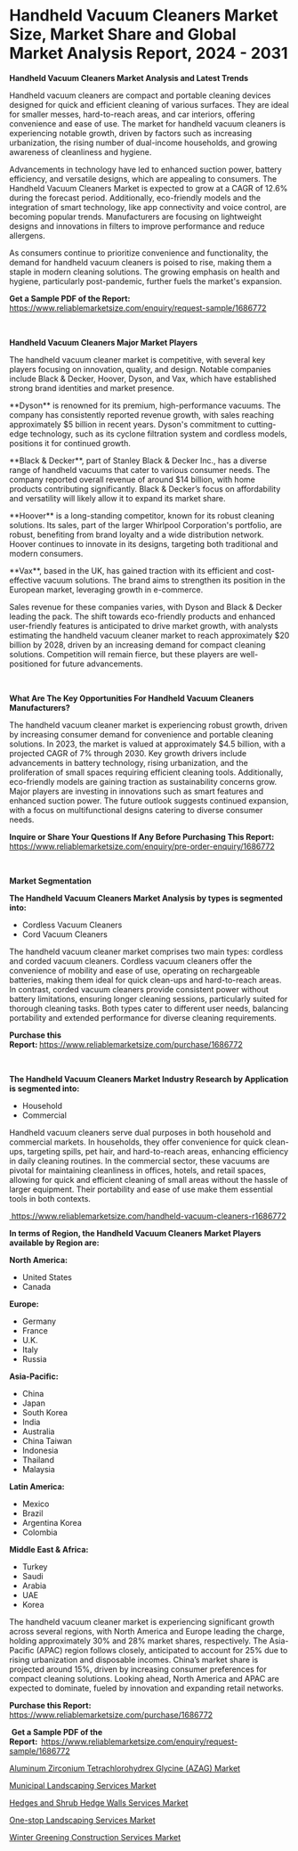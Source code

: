 <p><h1>Handheld Vacuum Cleaners Market Size, Market Share and Global Market Analysis Report, 2024 - 2031</h1></p><p><strong>Handheld Vacuum Cleaners Market Analysis and Latest Trends</strong></p>
<p><p>Handheld vacuum cleaners are compact and portable cleaning devices designed for quick and efficient cleaning of various surfaces. They are ideal for smaller messes, hard-to-reach areas, and car interiors, offering convenience and ease of use. The market for handheld vacuum cleaners is experiencing notable growth, driven by factors such as increasing urbanization, the rising number of dual-income households, and growing awareness of cleanliness and hygiene. </p><p>Advancements in technology have led to enhanced suction power, battery efficiency, and versatile designs, which are appealing to consumers. The Handheld Vacuum Cleaners Market is expected to grow at a CAGR of 12.6% during the forecast period. Additionally, eco-friendly models and the integration of smart technology, like app connectivity and voice control, are becoming popular trends. Manufacturers are focusing on lightweight designs and innovations in filters to improve performance and reduce allergens. </p><p>As consumers continue to prioritize convenience and functionality, the demand for handheld vacuum cleaners is poised to rise, making them a staple in modern cleaning solutions. The growing emphasis on health and hygiene, particularly post-pandemic, further fuels the market's expansion.</p></p>
<p><strong>Get a Sample PDF of the Report:&nbsp;</strong> <a href="https://www.reliablemarketsize.com/enquiry/request-sample/1686772?utm_campaign=1497&utm_medium=2&utm_source=Github&utm_content=ia&utm_term=16102024&utm_id=handheld-vacuum-cleaners">https://www.reliablemarketsize.com/enquiry/request-sample/1686772</a></p>
<p>&nbsp;</p>
<p><strong>Handheld Vacuum Cleaners Major Market Players</strong></p>
<p><p>The handheld vacuum cleaner market is competitive, with several key players focusing on innovation, quality, and design. Notable companies include Black & Decker, Hoover, Dyson, and Vax, which have established strong brand identities and market presence.</p><p>**Dyson** is renowned for its premium, high-performance vacuums. The company has consistently reported revenue growth, with sales reaching approximately $5 billion in recent years. Dyson's commitment to cutting-edge technology, such as its cyclone filtration system and cordless models, positions it for continued growth.</p><p>**Black & Decker**, part of Stanley Black & Decker Inc., has a diverse range of handheld vacuums that cater to various consumer needs. The company reported overall revenue of around $14 billion, with home products contributing significantly. Black & Decker’s focus on affordability and versatility will likely allow it to expand its market share.</p><p>**Hoover** is a long-standing competitor, known for its robust cleaning solutions. Its sales, part of the larger Whirlpool Corporation's portfolio, are robust, benefiting from brand loyalty and a wide distribution network. Hoover continues to innovate in its designs, targeting both traditional and modern consumers.</p><p>**Vax**, based in the UK, has gained traction with its efficient and cost-effective vacuum solutions. The brand aims to strengthen its position in the European market, leveraging growth in e-commerce.</p><p>Sales revenue for these companies varies, with Dyson and Black & Decker leading the pack. The shift towards eco-friendly products and enhanced user-friendly features is anticipated to drive market growth, with analysts estimating the handheld vacuum cleaner market to reach approximately $20 billion by 2028, driven by an increasing demand for compact cleaning solutions. Competition will remain fierce, but these players are well-positioned for future advancements.</p></p>
<p>&nbsp;</p>
<p><strong>What Are The Key Opportunities For Handheld Vacuum Cleaners Manufacturers?</strong></p>
<p><p>The handheld vacuum cleaner market is experiencing robust growth, driven by increasing consumer demand for convenience and portable cleaning solutions. In 2023, the market is valued at approximately $4.5 billion, with a projected CAGR of 7% through 2030. Key growth drivers include advancements in battery technology, rising urbanization, and the proliferation of small spaces requiring efficient cleaning tools. Additionally, eco-friendly models are gaining traction as sustainability concerns grow. Major players are investing in innovations such as smart features and enhanced suction power. The future outlook suggests continued expansion, with a focus on multifunctional designs catering to diverse consumer needs.</p></p>
<p><strong>Inquire or Share Your Questions If Any Before Purchasing This Report:</strong> <a href="https://www.reliablemarketsize.com/enquiry/pre-order-enquiry/1686772?utm_campaign=1497&utm_medium=2&utm_source=Github&utm_content=ia&utm_term=16102024&utm_id=handheld-vacuum-cleaners">https://www.reliablemarketsize.com/enquiry/pre-order-enquiry/1686772</a></p>
<p>&nbsp;</p>
<p><strong>Market Segmentation</strong></p>
<p><strong>The Handheld Vacuum Cleaners Market Analysis by types is segmented into:</strong></p>
<p><ul><li>Cordless Vacuum Cleaners</li><li>Cord Vacuum Cleaners</li></ul></p>
<p><p>The handheld vacuum cleaner market comprises two main types: cordless and corded vacuum cleaners. Cordless vacuum cleaners offer the convenience of mobility and ease of use, operating on rechargeable batteries, making them ideal for quick clean-ups and hard-to-reach areas. In contrast, corded vacuum cleaners provide consistent power without battery limitations, ensuring longer cleaning sessions, particularly suited for thorough cleaning tasks. Both types cater to different user needs, balancing portability and extended performance for diverse cleaning requirements.</p></p>
<p><strong>Purchase this Report:&nbsp;</strong><a href="https://www.reliablemarketsize.com/purchase/1686772?utm_campaign=1497&utm_medium=2&utm_source=Github&utm_content=ia&utm_term=16102024&utm_id=handheld-vacuum-cleaners">https://www.reliablemarketsize.com/purchase/1686772</a></p>
<p>&nbsp;</p>
<p><strong>The Handheld Vacuum Cleaners Market Industry Research by Application is segmented into:</strong></p>
<p><ul><li>Household</li><li>Commercial</li></ul></p>
<p><p>Handheld vacuum cleaners serve dual purposes in both household and commercial markets. In households, they offer convenience for quick clean-ups, targeting spills, pet hair, and hard-to-reach areas, enhancing efficiency in daily cleaning routines. In the commercial sector, these vacuums are pivotal for maintaining cleanliness in offices, hotels, and retail spaces, allowing for quick and efficient cleaning of small areas without the hassle of larger equipment. Their portability and ease of use make them essential tools in both contexts.</p></p>
<p><a href="https://www.reliablemarketsize.com/handheld-vacuum-cleaners-r1686772?utm_campaign=1497&utm_medium=2&utm_source=Github&utm_content=ia&utm_term=16102024&utm_id=handheld-vacuum-cleaners">&nbsp;https://www.reliablemarketsize.com/handheld-vacuum-cleaners-r1686772</a></p>
<p><strong>In terms of Region, the Handheld Vacuum Cleaners Market Players available by Region are:</strong></p>
<p>
    <p> <strong> North America: </strong>
        <ul>
            <li>United States</li>
            <li>Canada</li>
        </ul>
        </p> 
    <p> <strong> Europe: </strong>
        <ul>
            <li>Germany</li>
            <li>France</li>
            <li>U.K.</li>
            <li>Italy</li>
            <li>Russia</li>
        </ul>
        </p> 
    <p> <strong> Asia-Pacific: </strong>
        <ul>
            <li>China</li>
            <li>Japan</li>
            <li>South Korea</li>
            <li>India</li>
            <li>Australia</li>
            <li>China Taiwan</li>
            <li>Indonesia</li>
            <li>Thailand</li>
            <li>Malaysia</li>
        </ul>
        </p> 
    <p> <strong> Latin America: </strong>
        <ul>
            <li>Mexico</li>
            <li>Brazil</li>
            <li>Argentina Korea</li>
            <li>Colombia</li>
        </ul>
        </p> 
    <p> <strong> Middle East & Africa: </strong>
        <ul>
            <li>Turkey</li>
            <li>Saudi</li>
            <li>Arabia</li>
            <li>UAE</li>
            <li>Korea</li>
        </ul>
    </p>
    </p>
<p><p>The handheld vacuum cleaner market is experiencing significant growth across several regions, with North America and Europe leading the charge, holding approximately 30% and 28% market shares, respectively. The Asia-Pacific (APAC) region follows closely, anticipated to account for 25% due to rising urbanization and disposable incomes. China’s market share is projected around 15%, driven by increasing consumer preferences for compact cleaning solutions. Looking ahead, North America and APAC are expected to dominate, fueled by innovation and expanding retail networks.</p></p>
<p><strong>Purchase this Report: </strong><a href="https://www.reliablemarketsize.com/purchase/1686772?utm_campaign=1497&utm_medium=2&utm_source=Github&utm_content=ia&utm_term=16102024&utm_id=handheld-vacuum-cleaners">https://www.reliablemarketsize.com/purchase/1686772</a></p>
<p>&nbsp;<strong>Get a Sample PDF of the Report:&nbsp;&nbsp;</strong><a href="https://www.reliablemarketsize.com/enquiry/request-sample/1686772?utm_campaign=1497&utm_medium=2&utm_source=Github&utm_content=ia&utm_term=16102024&utm_id=handheld-vacuum-cleaners">https://www.reliablemarketsize.com/enquiry/request-sample/1686772</a></p>
<p><strong></strong></p>
<p><p><a href="https://github.com/globismark/Market-Research-Report-List-5/blob/main/aluminum-zirconium-tetrachlorohydrex-glycine-azag-market.md?utm_campaign=1497&utm_medium=2&utm_source=Github&utm_content=ia&utm_term=16102024&utm_id=handheld-vacuum-cleaners">Aluminum Zirconium Tetrachlorohydrex Glycine (AZAG) Market</a></p><p><a href="https://www.linkedin.com/pulse/regulatory-landscape-its-influence-global-municipal-landscaping-0u8df?trk=public_post_embed_feed-article-content&utm_campaign=1497&utm_medium=2&utm_source=Github&utm_content=ia&utm_term=16102024&utm_id=handheld-vacuum-cleaners">Municipal Landscaping Services Market</a></p><p><a href="https://www.linkedin.com/pulse/hedges-shrub-hedge-walls-services-market-evolution-regional-m1v4f?trk=public_post_embed_feed-article-content&utm_campaign=1497&utm_medium=2&utm_source=Github&utm_content=ia&utm_term=16102024&utm_id=handheld-vacuum-cleaners">Hedges and Shrub Hedge Walls Services Market</a></p><p><a href="https://www.linkedin.com/pulse/global-one-stop-landscaping-services-market-trends-insights-xs5wf?trk=public_post_embed_feed-article-content&utm_campaign=1497&utm_medium=2&utm_source=Github&utm_content=ia&utm_term=16102024&utm_id=handheld-vacuum-cleaners">One-stop Landscaping Services Market</a></p><p><a href="https://www.linkedin.com/pulse/in-depth-analysis-global-winter-greening-construction-services-i1pmc?trk=public_post_embed_feed-article-content&utm_campaign=1497&utm_medium=2&utm_source=Github&utm_content=ia&utm_term=16102024&utm_id=handheld-vacuum-cleaners">Winter Greening Construction Services Market</a></p></p>